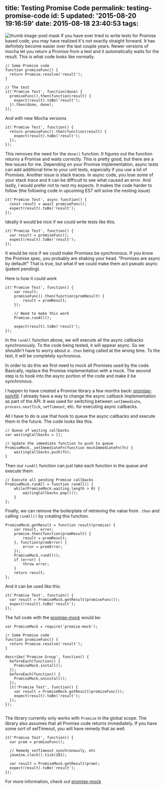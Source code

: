 title: Testing Promise Code
permalink: testing-promise-code
id: 5
updated: '2015-08-20 19:16:59'
date: 2015-08-18 23:40:53
tags:
---

![thumb image-post mask](/content/images/2015/08/promise.png)
If you have ever tried to write tests for Promise based code, you may have realized it's not exactly straight forward. It has definitely become easier over the last couple years. Newer versions of mocha let you return a Promise from a test and it automatically waits for the result. This is what code looks like normally.


<pre><code class="javascript">// Some Promise code
function promiseFunc() {
  return Promise.resolve('result');
}

// The test
it('Promise Test', function(done) {
  promiseFunc().then(function(result) {
    expect(result).toBe('result');
  }).then(done, done);
});
</code></pre>

And with new Mocha versions
<pre><code class="javascript">it('Promise Test', function() {
  return promiseFunc().then(function(result) {
    expect(result).toBe('result');
  });
});
</code></pre>

This removes the need for the `done()` function. It figures out the function returns a Promise and waits correctly. This is pretty good, but there are a few issues for me. Depending on your Promise implementation, async tests can add additional time to your unit tests, especially if you use a lot of Promises. Another issue is stack traces. In async code, you lose some of your stack trace and it can be difficult to see what caused an error. And lastly, I would prefer not to nest my expects. It makes the code harder to follow (the following code in upcoming ES7 will solve the nesting issue)

<pre><code class="javascript">it('Promise Test', async function() {
  const result = await promiseFunc();
  expect(result).toBe('result');
});
</code></pre>

Ideally it would be nice if we could write tests like this.
<pre><code class="javascript">it('Promise Test', function() {
  var result = promiseFunc();
  expect(result).toBe('result');
});
</code></pre>
It would be nice if we could make Promises be synchronous. If you know the Promise spec, you probably are shaking your head. "Promises are async by default!" That is true, but what if we could make them act pseudo async (patent pending).

Here is how it could work
<pre><code class="javascript">it('Promise Test', function() {
	var result;
	promiseFunc().then(function(promResult) {
		result = promResult;
	});

	// Need to make this work
	Promise.runAll();

	expect(result).toBe('result');
});
</code></pre>

In the `runAll` function above, we will execute all the async callbacks synchronously. To the code being tested, it will appear async. So we shouldn't have to worry about a `.then` being called at the wrong time. To the test, it will be completely sychronous.

In order to do this we first need to mock all Promises used by the code. Basically, replace the Promise implementation with a mock. The second step is to hook into the async portion of the code and make it be synchronous.

I happen to have created a Promise library a few months back: [promise-polyfill](https://github.com/taylorhakes/promise-polyfill). I already have a way to change the async callback implementation as part of the API. It was used for switching between `setImmediate`, `process.nextTick`, `setTimeout`, etc. for executing async callbacks.

All I have to do is use that hook to queue the async callbacks and execute them in the future. The code looks like this.

<pre><code class="javascript">// Queue of waiting callbacks
var waitingCallbacks = [];

// Update the immediate function to push to queue
PromiseMock._setImmediateFn(function mockImmediateFn(fn) {
	waitingCallbacks.push(fn);
}
</code></pre>
Then our `runAll` function can just take each function in the queue and execute them
<pre><code class="javascript">// Execute all pending Promise callbacks
PromiseMock.runAll = function runAll() {
	while(PromiseMock.waiting.length > 0) {
		waitingCallbacks.pop()();
	}
};
</code></pre>

Finally, we can remove the boilerplate of retrieving the value from `.then` and calling `runAll()` by creating this function.
<pre><code class="javascript">PromiseMock.getResult = function result(promise) {
	var result, error;
	promise.then(function(promResult) {
		result = promResult;
	}, function(promError) {
		error = promError;
	});
	PromiseMock.runAll();
	if (error) {
		throw error;
	}
	return result;
};
</code></pre>
And it can be used like this.
<pre><code class="javascript">it('Promise Test', function() {
  var result = PromiseMock.getResult(promiseFunc());
  expect(result).toBe('result');
});
</code></pre>

The full code with the [promise-mock](https://github.com/taylorhakes/promise-mock) would be:
<pre><code class="javascript">var PromiseMock = require('promise-mock');

// Some Promise code
function promiseFunc() {
  return Promise.resolve('result');
}

describe('Promise Group', function() {
  beforeEach(function() {
    PromiseMock.install();
  });
  beforeEach(function() {
    PromiseMock.uninstall();
  });
  it('Promise Test', function() {
    var result = PromiseMock.getResult(promiseFunc());
    expect(result).toBe('result');
  });
});

</code></pre>

The library currently only works with `Promise` in the global scope. The library also assumes that all Promise code returns immediately. If you have some sort of setTimeout, you will have remedy that as well.

<pre><code class="javascript">it('Promise Test', function() {
  var prom = promiseFunc();
  
  // Remedy setTimeout synchronously, etc
  jasmine.clock().tick(101);

  var result = PromiseMock.getResult(prom);
  expect(result).toBe('result');
});
</code></pre>

For more information, check out [promise-mock](https://github.com/taylorhakes/promise-mock)
